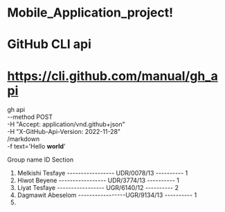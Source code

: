 # Mobile_Application_project!

# GitHub CLI api
# https://cli.github.com/manual/gh_api

gh api \
  --method POST \
  -H "Accept: application/vnd.github+json" \
  -H "X-GitHub-Api-Version: 2022-11-28" \
  /markdown \
  -f text='Hello **world**' 

  Group name                           ID                   Section
1. Melkishi Tesfaye ----------------- UDR/0078/13 ---------- 1
2. Hiwot Beyene     ----------------- UDR/3774/13 ---------- 1
3. Liyat Tesfaye    ----------------- UGR/6140/12 ---------- 2
4. Dagmawit Abeselom -----------------UGR/9134/13 ---------- 1
5.
